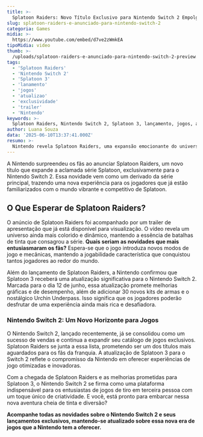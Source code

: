 ```yaml
---
title: >-
  Splatoon Raiders: Novo Título Exclusivo para Nintendo Switch 2 Empolga Fãs
slug: splatoon-raiders-e-anunciado-para-nintendo-switch-2
categoria: Games
midia: >-
  https://www.youtube.com/embed/d7ve2zWmkEA
tipoMidia: video
thumb: >-
  /uploads/splatoon-raiders-e-anunciado-para-nintendo-switch-2-preview.jpg
tags:
  - 'Splatoon Raiders'
  - 'Nintendo Switch 2'
  - 'Splatoon 3'
  - 'lanamento'
  - 'jogos'
  - 'atualizao'
  - 'exclusividade'
  - 'trailer'
  - 'Nintendo'
keywords: >-
  Splatoon Raiders, Nintendo Switch 2, Splatoon 3, lançamento, jogos, atualização, exclusividade, trailer, Nintendo
author: Luana Souza
data: '2025-06-10T13:37:41.000Z'
resumo: >-
  Nintendo revela Splatoon Raiders, uma expansão emocionante do universo Splatoon, exclusiva para o Nintendo Switch 2. O jogo promete inovações e já tem trailer disponível.
---
```


A Nintendo surpreendeu os fãs ao anunciar Splatoon Raiders, um novo título que expande a aclamada série Splatoon, exclusivamente para o Nintendo Switch 2. Essa novidade vem como um derivado da série principal, trazendo uma nova experiência para os jogadores que já estão familiarizados com o mundo vibrante e competitivo de Splatoon.

## O Que Esperar de Splatoon Raiders?

O anúncio de Splatoon Raiders foi acompanhado por um trailer de apresentação que já está disponível para visualização. O vídeo revela um universo ainda mais colorido e dinâmico, mantendo a essência de batalhas de tinta que consagrou a série. **Quais seriam as novidades que mais entusiasmaram os fãs?** Espera-se que o jogo introduza novos modos de jogo e mecânicas, mantendo a jogabilidade característica que conquistou tantos jogadores ao redor do mundo.

Além do lançamento de Splatoon Raiders, a Nintendo confirmou que Splatoon 3 receberá uma atualização significativa para o Nintendo Switch 2. Marcada para o dia 12 de junho, essa atualização promete melhorias gráficas e de desempenho, além de adicionar 30 novos kits de armas e o nostálgico Urchin Underpass. Isso significa que os jogadores poderão desfrutar de uma experiência ainda mais rica e desafiadora.

### Nintendo Switch 2: Um Novo Horizonte para Jogos

O Nintendo Switch 2, lançado recentemente, já se consolidou como um sucesso de vendas e continua a expandir seu catálogo de jogos exclusivos. Splatoon Raiders se junta a essa lista, prometendo ser um dos títulos mais aguardados para os fãs da franquia. A atualização de Splatoon 3 para o Switch 2 reflete o compromisso da Nintendo em oferecer experiências de jogo otimizadas e inovadoras.

Com a chegada de Splatoon Raiders e as melhorias prometidas para Splatoon 3, o Nintendo Switch 2 se firma como uma plataforma indispensável para os entusiastas de jogos de tiro em terceira pessoa com um toque único de criatividade. E você, está pronto para embarcar nessa nova aventura cheia de tinta e diversão?

**Acompanhe todas as novidades sobre o Nintendo Switch 2 e seus lançamentos exclusivos, mantendo-se atualizado sobre essa nova era de jogos que a Nintendo tem a oferecer.**
